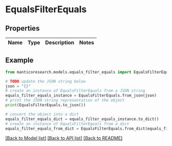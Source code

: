 # EqualsFilterEquals


## Properties

Name | Type | Description | Notes
------------ | ------------- | ------------- | -------------

## Example

```python
from manticoresearch.models.equals_filter_equals import EqualsFilterEquals

# TODO update the JSON string below
json = "{}"
# create an instance of EqualsFilterEquals from a JSON string
equals_filter_equals_instance = EqualsFilterEquals.from_json(json)
# print the JSON string representation of the object
print(EqualsFilterEquals.to_json())

# convert the object into a dict
equals_filter_equals_dict = equals_filter_equals_instance.to_dict()
# create an instance of EqualsFilterEquals from a dict
equals_filter_equals_from_dict = EqualsFilterEquals.from_dict(equals_filter_equals_dict)
```
[[Back to Model list]](../README.md#documentation-for-models) [[Back to API list]](../README.md#documentation-for-api-endpoints) [[Back to README]](../README.md)


